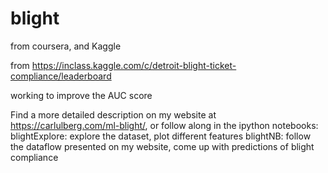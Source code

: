 # blight
from coursera, and Kaggle

from https://inclass.kaggle.com/c/detroit-blight-ticket-compliance/leaderboard

working to improve the AUC score

Find a more detailed description on my website at https://carlulberg.com/ml-blight/, or follow along in the ipython notebooks:
blightExplore: explore the dataset, plot different features
blightNB: follow the dataflow presented on my website, come up with predictions of blight compliance
